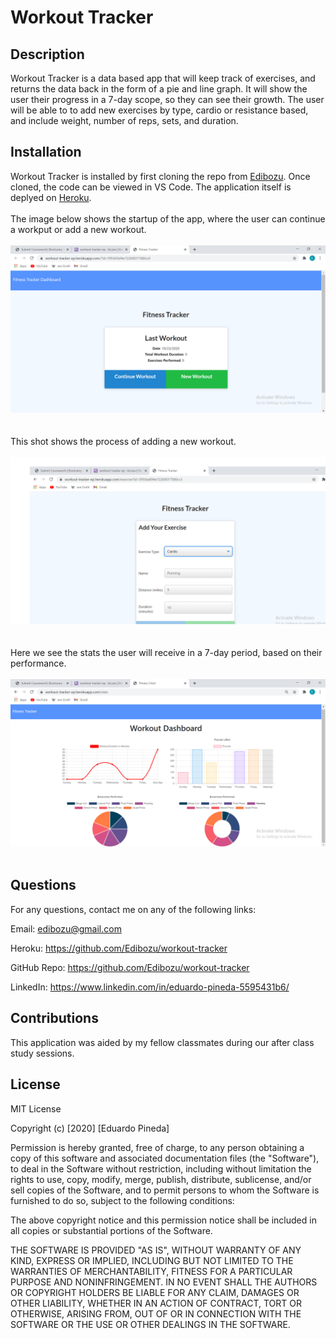 # Workout Tracker

## Description

Workout Tracker is a data based app that will keep track of exercises, and returns the data back in the form of a pie and line graph. It will show the user their progress in a 7-day scope, so they can see their growth. The user will be able to to add new exercises by type, cardio or resistance based,  and include weight, number of reps, sets, and duration.

 ## Installation

 Workout Tracker is installed by first cloning the repo from [Edibozu](https://github.com/Edibozu/workout-tracker). Once cloned, the code can be viewed in VS Code. The application itself is deplyed on [Heroku](https://workout-tracker-ep.herokuapp.com/?id=5f936a894e72260017580cc3).
<br/><br/>
The image below shows the startup of the app, where the user can continue a workput or add a new workout.
<br/><br/>
![Application Screenshot](./public/sc1.png)
<br/><br/><br/>
This shot shows the process of adding a new workout.
<br/><br/>
![Application Screenshot](./public/sc2.png)
<br/><br/><br/>
Here we see the stats the user will receive in a 7-day period, based on their performance.
<br/><br/>
![Application Screenshot](./public/sc3.png)
<br/><br/>

## Questions

For any questions, contact me on any of the following links:

Email: edibozu@gmail.com

Heroku: https://github.com/Edibozu/workout-tracker

GitHub Repo: https://github.com/Edibozu/workout-tracker

LinkedIn: https://www.linkedin.com/in/eduardo-pineda-5595431b6/

## Contributions

This application was aided by my fellow classmates during our after class study sessions. 

## License

MIT License

Copyright (c) [2020] [Eduardo Pineda]

Permission is hereby granted, free of charge, to any person obtaining a copy
of this software and associated documentation files (the "Software"), to deal
in the Software without restriction, including without limitation the rights
to use, copy, modify, merge, publish, distribute, sublicense, and/or sell
copies of the Software, and to permit persons to whom the Software is
furnished to do so, subject to the following conditions:

The above copyright notice and this permission notice shall be included in all
copies or substantial portions of the Software.

THE SOFTWARE IS PROVIDED "AS IS", WITHOUT WARRANTY OF ANY KIND, EXPRESS OR
IMPLIED, INCLUDING BUT NOT LIMITED TO THE WARRANTIES OF MERCHANTABILITY,
FITNESS FOR A PARTICULAR PURPOSE AND NONINFRINGEMENT. IN NO EVENT SHALL THE
AUTHORS OR COPYRIGHT HOLDERS BE LIABLE FOR ANY CLAIM, DAMAGES OR OTHER
LIABILITY, WHETHER IN AN ACTION OF CONTRACT, TORT OR OTHERWISE, ARISING FROM,
OUT OF OR IN CONNECTION WITH THE SOFTWARE OR THE USE OR OTHER DEALINGS IN THE
SOFTWARE.
